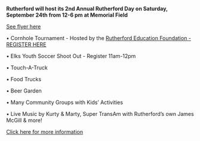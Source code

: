 **Rutherford will host its 2nd Annual Rutherford Day on Saturday, September 24th from 12-6 pm at Memorial Field**

[See flyer here](https://storage.googleapis.com/static.rutherford-nj.com/events/RutherfordDay2022.pdf)
    
• Cornhole Tournament - Hosted by the [Rutherford Education Foundation - REGISTER HERE](https://www.rutherfordeducationfoundation.org/ref-cornhole-2022-copy)

• Elks Youth Soccer Shoot Out - Register 11am-12pm

• Touch-A-Truck

• Food Trucks

• Beer Garden

• Many Community Groups with Kids’ Activities

• Live Music by Kurty & Marty,  Super TransAm with Rutherford’s own James McGill & more!

[Click here for more information](/rutherford-day)
